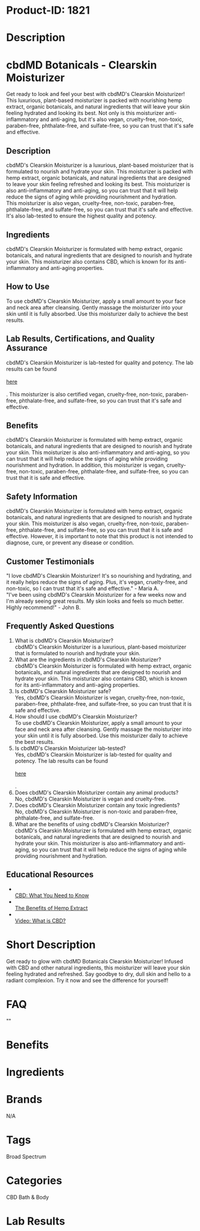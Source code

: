 # Product-ID: 1821

# Description

<h1>
 cbdMD Botanicals - Clearskin Moisturizer<br />
</h1>
<p>
 Get ready to look and feel your best with cbdMD's Clearskin Moisturizer! This luxurious, plant-based moisturizer is packed with nourishing hemp extract, organic botanicals, and natural ingredients that will leave your skin feeling hydrated and looking its best. Not only is this moisturizer anti-inflammatory and anti-aging, but it's also vegan, cruelty-free, non-toxic, paraben-free, phthalate-free, and sulfate-free, so you can trust that it's safe and effective.
</p>
<h2>
 Description<br />
</h2>
<p>
 cbdMD's Clearskin Moisturizer is a luxurious, plant-based moisturizer that is formulated to nourish and hydrate your skin. This moisturizer is packed with hemp extract, organic botanicals, and natural ingredients that are designed to leave your skin feeling refreshed and looking its best. This moisturizer is also anti-inflammatory and anti-aging, so you can trust that it will help reduce the signs of aging while providing nourishment and hydration.<br />
This moisturizer is also vegan, cruelty-free, non-toxic, paraben-free, phthalate-free, and sulfate-free, so you can trust that it's safe and effective. It's also lab-tested to ensure the highest quality and potency.
</p>
<h2>
 Ingredients<br />
</h2>
<p>
 cbdMD's Clearskin Moisturizer is formulated with hemp extract, organic botanicals, and natural ingredients that are designed to nourish and hydrate your skin. This moisturizer also contains CBD, which is known for its anti-inflammatory and anti-aging properties.
</p>
<h2>
 How to Use<br />
</h2>
<p>
 To use cbdMD's Clearskin Moisturizer, apply a small amount to your face and neck area after cleansing. Gently massage the moisturizer into your skin until it is fully absorbed. Use this moisturizer daily to achieve the best results.
</p>
<h2>
 Lab Results, Certifications, and Quality Assurance<br />
</h2>
<p>
 cbdMD's Clearskin Moisturizer is lab-tested for quality and potency. The lab results can be found<br />
 <a href="link to lab results"><br />
  here<br />
 </a><br />
 . This moisturizer is also certified vegan, cruelty-free, non-toxic, paraben-free, phthalate-free, and sulfate-free, so you can trust that it's safe and effective.
</p>
<h2>
 Benefits<br />
</h2>
<p>
 cbdMD's Clearskin Moisturizer is formulated with hemp extract, organic botanicals, and natural ingredients that are designed to nourish and hydrate your skin. This moisturizer is also anti-inflammatory and anti-aging, so you can trust that it will help reduce the signs of aging while providing nourishment and hydration. In addition, this moisturizer is vegan, cruelty-free, non-toxic, paraben-free, phthalate-free, and sulfate-free, so you can trust that it is safe and effective.
</p>
<h2>
 Safety Information<br />
</h2>
<p>
 cbdMD's Clearskin Moisturizer is formulated with hemp extract, organic botanicals, and natural ingredients that are designed to nourish and hydrate your skin. This moisturizer is also vegan, cruelty-free, non-toxic, paraben-free, phthalate-free, and sulfate-free, so you can trust that it is safe and effective. However, it is important to note that this product is not intended to diagnose, cure, or prevent any disease or condition.
</p>
<h2>
 Customer Testimonials<br />
</h2>
<p>
 "I love cbdMD's Clearskin Moisturizer! It's so nourishing and hydrating, and it really helps reduce the signs of aging. Plus, it's vegan, cruelty-free, and non-toxic, so I can trust that it's safe and effective." - Maria A.<br />
"I've been using cbdMD's Clearskin Moisturizer for a few weeks now and I'm already seeing great results. My skin looks and feels so much better. Highly recommend!" - John B.
</p>
<h2>
 Frequently Asked Questions<br />
</h2>
<ol>
<li>
  What is cbdMD's Clearskin Moisturizer?<br />
cbdMD's Clearskin Moisturizer is a luxurious, plant-based moisturizer that is formulated to nourish and hydrate your skin.
 </li>
<li>
  What are the ingredients in cbdMD's Clearskin Moisturizer?<br />
cbdMD's Clearskin Moisturizer is formulated with hemp extract, organic botanicals, and natural ingredients that are designed to nourish and hydrate your skin. This moisturizer also contains CBD, which is known for its anti-inflammatory and anti-aging properties.
 </li>
<li>
  Is cbdMD's Clearskin Moisturizer safe?<br />
Yes, cbdMD's Clearskin Moisturizer is vegan, cruelty-free, non-toxic, paraben-free, phthalate-free, and sulfate-free, so you can trust that it is safe and effective.
 </li>
<li>
  How should I use cbdMD's Clearskin Moisturizer?<br />
To use cbdMD's Clearskin Moisturizer, apply a small amount to your face and neck area after cleansing. Gently massage the moisturizer into your skin until it is fully absorbed. Use this moisturizer daily to achieve the best results.
 </li>
<li>
  Is cbdMD's Clearskin Moisturizer lab-tested?<br />
Yes, cbdMD's Clearskin Moisturizer is lab-tested for quality and potency. The lab results can be found<br />
  <a href="link to lab results"><br />
   here<br />
  </a><br />
  .
 </li>
<li>
  Does cbdMD's Clearskin Moisturizer contain any animal products?<br />
No, cbdMD's Clearskin Moisturizer is vegan and cruelty-free.
 </li>
<li>
  Does cbdMD's Clearskin Moisturizer contain any toxic ingredients?<br />
No, cbdMD's Clearskin Moisturizer is non-toxic and paraben-free, phthalate-free, and sulfate-free.
 </li>
<li>
  What are the benefits of using cbdMD's Clearskin Moisturizer?<br />
cbdMD's Clearskin Moisturizer is formulated with hemp extract, organic botanicals, and natural ingredients that are designed to nourish and hydrate your skin. This moisturizer is also anti-inflammatory and anti-aging, so you can trust that it will help reduce the signs of aging while providing nourishment and hydration.
 </li>
</ol>
<h2>
 Educational Resources<br />
</h2>
<ul>
<li>
  <a href="link to article"><br />
   CBD: What You Need to Know<br />
  </a>
 </li>
<li>
  <a href="link to article"><br />
   The Benefits of Hemp Extract<br />
  </a>
 </li>
<li>
  <a href="link to video"><br />
   Video: What is CBD?<br />
  </a>
 </li>
</ul>


# Short Description

<p>Get ready to glow with cbdMD Botanicals Clearskin Moisturizer! Infused with CBD and other natural ingredients, this moisturizer will leave your skin feeling hydrated and refreshed. Say goodbye to dry, dull skin and hello to a radiant complexion. Try it now and see the difference for yourself!</p>


# FAQ
""

# Benefits



# Ingredients



# Brands

N/A

# Tags

Broad Spectrum

# Categories

CBD Bath &amp; Body

# Lab Results
